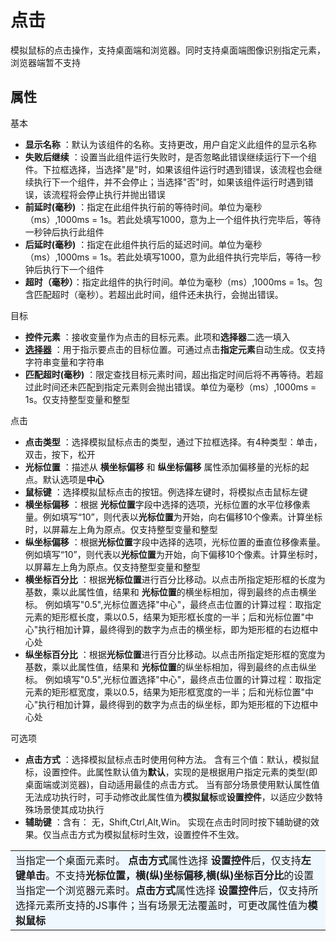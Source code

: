 # 点击

模拟鼠标的点击操作，支持桌面端和浏览器。同时支持桌面端图像识别指定元素，浏览器端暂不支持

## 属性
基本
- **显示名称** ：默认为该组件的名称。支持更改，用户自定义此组件的显示名称
- **失败后继续** ：设置当此组件运行失败时，是否忽略此错误继续运行下一个组件。下拉框选择，当选择"是"时，如果该组件运行时遇到错误，该流程也会继续执行下一个组件，并不会停止；当选择"否"时，如果该组件运行时遇到错误，该流程将会停止执行并抛出错误
- **前延时(毫秒)** ：指定在此组件执行前的等待时间。单位为毫秒（ms）,1000ms = 1s。若此处填写1000，意为上一个组件执行完毕后，等待一秒钟后执行此组件
- **后延时(毫秒)** ：指定在此组件执行后的延迟时间。单位为毫秒（ms）,1000ms = 1s。若此处填写1000，意为此组件执行完毕后，等待一秒钟后执行下一个组件
- **超时（毫秒）**：指定此组件的执行时间。单位为毫秒（ms）,1000ms = 1s。包含匹配超时（毫秒）。若超出此时间，组件还未执行，会抛出错误。

目标
- **控件元素** ：接收变量作为点击的目标元素。此项和**选择器**二选一填入
- **[选择器](../Appendix/Selector.md?_v=v2020.4)** ：用于指示要点击的目标位置。可通过点击**指定元素**自动生成。仅支持字符串变量和字符串
- **匹配超时(毫秒)** ：限定查找目标元素时间，超出指定时间后将不再等待。若超过此时间还未匹配到指定元素则会抛出错误。单位为毫秒（ms）,1000ms = 1s。仅支持整型变量和整型

点击
- **点击类型** ：选择模拟鼠标点击的类型，通过下拉框选择。有4种类型：单击，双击，按下，松开
- **光标位置** ：描述从 **横坐标偏移** 和 **纵坐标偏移** 属性添加偏移量的光标的起点。默认选项是**中心**
- **鼠标键** ：选择模拟鼠标点击的按钮。例选择左键时，将模拟点击鼠标左键
- **横坐标偏移** ：根据 **光标位置**字段中选择的选项，光标位置的水平位移像素量。例如填写“10”，则代表以**光标位置**为开始，向右偏移10个像素。计算坐标时，以屏幕左上角为原点。仅支持整型变量和整型
- **纵坐标偏移** ：根据**光标位置**字段中选择的选项，光标位置的垂直位移像素量。例如填写“10”，则代表以**光标位置**为开始，向下偏移10个像素。计算坐标时，以屏幕左上角为原点。仅支持整型变量和整型
- **横坐标百分比** ：根据**光标位置**进行百分比移动。以点击所指定矩形框的长度为基数，乘以此属性值，结果和 **光标位置**的横坐标相加，得到最终的点击横坐标。
例如填写"0.5",光标位置选择"中心"，最终点击位置的计算过程：取指定元素的矩形框长度，乘以0.5，结果为矩形框长度的一半；后和光标位置"中心"执行相加计算，最终得到的数字为点击的横坐标，即为矩形框的右边框中心处
- **纵坐标百分比** ：根据**光标位置**进行百分比移动。以点击所指定矩形框的宽度为基数，乘以此属性值，结果和 **光标位置**的纵坐标相加，得到最终的点击纵坐标。
例如填写"0.5",光标位置选择"中心"，最终点击位置的计算过程：取指定元素的矩形框宽度，乘以0.5，结果为矩形框宽度的一半；后和光标位置"中心"执行相加计算，最终得到的数字为点击的纵坐标，即为矩形框的下边框中心处

可选项
- **点击方式** ：选择模拟鼠标点击时使用何种方法。
含有三个值：默认，模拟鼠标，设置控件。此属性默认值为**默认**，实现的是根据用户指定元素的类型(即桌面端或浏览器)，自动适用最佳的点击方式。
当有部分场景使用默认属性值无法成功执行时，可手动修改此属性值为**模拟鼠标**或**设置控件**，以适应少数特殊场景使其成功执行
- **辅助键** ：含有： 无，Shift,Ctrl,Alt,Win。 实现在点击时同时按下辅助键的效果。仅当点击方式为模拟鼠标时生效，设置控件不生效。



<table><td bgcolor=	#F0F8FF>当指定一个桌面元素时。 <b>点击方式</b>属性选择 <b>设置控件</b>后，仅支持<b>左键单击</b>。不支持<b>光标位置，横(纵)坐标偏移,横(纵)坐标百分比</b>的设置
<br> 当指定一个浏览器元素时。<b>点击方式</b>属性选择 <b>设置控件</b>后，仅支持所选择元素所支持的JS事件；当有场景无法覆盖时，可更改属性值为<b>模拟鼠标</b></td></table>
